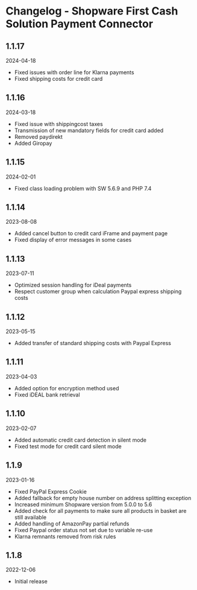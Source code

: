 # Changelog - Shopware First Cash Solution Payment Connector


## 1.1.17
2024-04-18
* Fixed issues with order line for Klarna payments
* Fixed shipping costs for credit card

## 1.1.16
2024-03-18
* Fixed issue with shippingcost taxes
* Transmission of new mandatory fields for credit card added
* Removed paydirekt
* Added Giropay

## 1.1.15
2024-02-01
* Fixed class loading problem with SW 5.6.9 and PHP 7.4

## 1.1.14
2023-08-08
* Added cancel button to credit card iFrame and payment page
* Fixed display of error messages in some cases

## 1.1.13
2023-07-11
* Optimized session handling for iDeal payments
* Respect customer group when calculation Paypal express shipping costs

## 1.1.12
2023-05-15
* Added transfer of standard shipping costs with Paypal Express

## 1.1.11
2023-04-03
* Added option for encryption method used
* Fixed iDEAL bank retrieval

## 1.1.10
2023-02-07
* Added automatic credit card detection in silent mode
* Fixed test mode for credit card silent mode

## 1.1.9
2023-01-16
* Fixed PayPal Express Cookie
* Added fallback for empty house number on address splitting exception
* Increased minimum Shopware version from 5.0.0 to 5.6
* Added check for all payments to make sure all products in basket are still available
* Added handling of AmazonPay partial refunds
* Fixed Paypal order status not set due to variable re-use
* Klarna remnants removed from risk rules

## 1.1.8
2022-12-06
* Initial release
